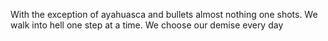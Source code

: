 With the exception of ayahuasca and bullets almost nothing one shots. We walk into hell one step at a time. We choose our demise every day

